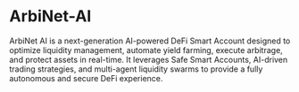 # ArbiNet-AI
ArbiNet AI is a next-generation AI-powered DeFi Smart Account designed to optimize liquidity management, automate yield farming, execute arbitrage, and protect assets in real-time. It leverages Safe Smart Accounts, AI-driven trading strategies, and multi-agent liquidity swarms to provide a fully autonomous and secure DeFi experience.
